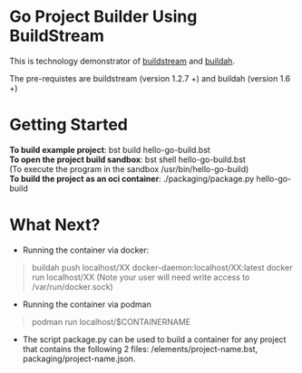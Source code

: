 # Go Project Builder Using BuildStream

This is technology demonstrator of [buildstream](https://docs.buildstream.build/) and [buildah](https://buildah.io/).

The pre-requistes are  buildstream (version 1.2.7 +) and buildah (version 1.6 +)

# Getting Started
**To build example project**: bst build hello-go-build.bst  
**To open the project build sandbox**: bst shell hello-go-build.bst  
(To execute the program in the sandbox /usr/bin/hello-go-build)  
**To build the project as an oci container**:  ./packaging/package.py hello-go-build  

# What Next?
 
 -  Running the container via docker:
> buildah push localhost/XX docker-daemon:localhost/XX:latest
docker run localhost/XX
(Note your user will need write access to /var/run/docker.sock)

- Running the container via podman
>podman run localhost/$CONTAINERNAME
 - The script package.py can be used to build a container for any project that contains the following 2 files: /elements/project-name.bst, packaging/project-name.json.

